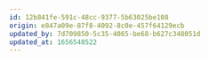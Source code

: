 ```yaml
---
id: 12b841fe-591c-48cc-9377-5b63025be108
origin: e847a09e-87f8-4092-8c0e-457f64129ecb
updated_by: 7d709850-5c35-4065-be68-b627c348051d
updated_at: 1656548522
---
```


